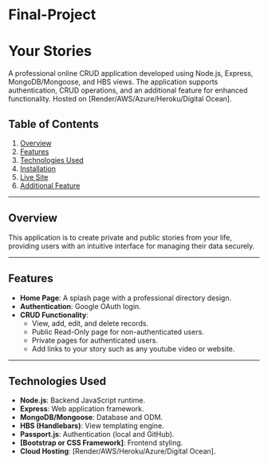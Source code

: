 # Final-Project
# Your Stories
A professional online CRUD application developed using Node.js, Express, MongoDB/Mongoose, and HBS views. The application supports authentication, CRUD operations, and an additional feature for enhanced functionality. Hosted on [Render/AWS/Azure/Heroku/Digital Ocean].

## Table of Contents
1. [Overview](#overview)
2. [Features](#features)
3. [Technologies Used](#technologies-used)
4. [Installation](#installation)
5. [Live Site](#live-site)
6. [Additional Feature](#additional-feature)


---

## Overview
This application is to create private and public stories from your life, providing users with an intuitive interface for managing their data securely.

---

## Features
- **Home Page**: A splash page with a professional directory design.
- **Authentication**: Google OAuth login.
- **CRUD Functionality**: 
  - View, add, edit, and delete records.
  - Public Read-Only page for non-authenticated users.
  - Private pages for authenticated users.
  - Add links to your story such as any youtube video or website.

---

## Technologies Used
- **Node.js**: Backend JavaScript runtime.
- **Express**: Web application framework.
- **MongoDB/Mongoose**: Database and ODM.
- **HBS (Handlebars)**: View templating engine.
- **Passport.js**: Authentication (local and GitHub).
- **[Bootstrap or CSS Framework]**: Frontend styling.
- **Cloud Hosting**: [Render/AWS/Heroku/Azure/Digital Ocean].




